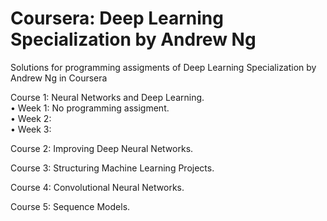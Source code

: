 # Coursera: Deep Learning Specialization by Andrew Ng
Solutions for programming assigments of Deep Learning Specialization by Andrew Ng in Coursera

Course 1: Neural Networks and Deep Learning.<br>
• Week 1: No programming assigment.<br>
• Week 2:<br>
• Week 3:

Course 2: Improving Deep Neural Networks.

Course 3: Structuring Machine Learning Projects.

Course 4: Convolutional Neural Networks.

Course 5: Sequence Models.
